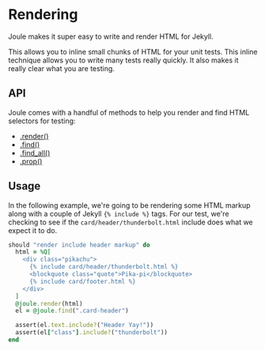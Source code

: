 # Rendering

Joule makes it super easy to write and render HTML for Jekyll.

This allows you to inline small chunks of HTML for your unit tests. This inline technique allows you to write many tests really quickly. It also makes it really clear what you are testing.



## API

Joule comes with a handful of methods to help you render and find HTML selectors for testing:

* [.render()](./api/render.md)
* [.find()](./api/find.md)
* [.find_all()](./api/find_all.md)
* [.prop()](./api/prop.md)



## Usage

In the following example, we're going to be rendering some HTML markup along with a couple of Jekyll `{% include %}` tags. For our test, we're checking to see if the `card/header/thunderbolt.html` include does what we expect it to do.

```rb
should "render include header markup" do
  html = %Q[
    <div class="pikachu">
      {% include card/header/thunderbolt.html %}
      <blockquote class="quote">Pika-pi</blockquote>
      {% include card/footer.html %}
    </div>
  ]
  @joule.render(html)
  el = @joule.find(".card-header")

  assert(el.text.include?("Header Yay!"))
  assert(el["class"].include?("thunderbolt"))
end
```
